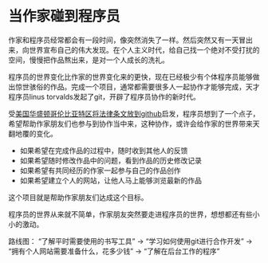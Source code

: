 # 当作家碰到程序员

作家和程序员经常都会有一段时间，像突然消失了一样。然后突然又有一天冒出来，向世界宣布自己的伟大发现。在个人主义时代，给自己找一个绝对不受打扰的空间，慢慢把作品熬出来，是对一个人成长的洗礼。

程序员的世界变化比作家的世界变化来的更快，现在已经极少有个体程序员能够做出惊世骇俗的作品。完成一个项目，通常都需要很多人一起协作才能够完成，天才程序员linus torvalds发起了git，开辟了程序员协作的新时代。 

受[美国华盛顿哥伦比亚特区将法律条文放到github](https://www.oschina.net/news/102155/dc-law-on-github?p=3)启发，程序员想到了一个点子，希望帮助作家朋友们也参与到协作当中来，这种协作，或许会给作家的世界带来天翻地覆的变化。

* 如果希望在完成作品的过程中，随时收到其他人的反馈
* 如果希望随时修改作品中的问题，看到作品的历史修改记录
* 如果希望有共同经历的作家一起参与自己的作品创作
* 如果希望建立个人的网站，让他人马上能够浏览最新的作品

这个项目就是帮助作家朋友们达成这个目标。

程序员的世界从来就不简单，作家朋友突然要走进程序员的世界，想想都还有些小小的激动。 

路线图： “了解平时需要使用的书写工具” -> “学习如何使用git进行合作开发” -> “拥有个人网站需要准备什么，花多少钱” -> “了解在后台工作的程序”
